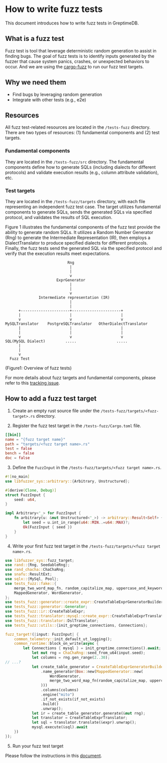 # How to write fuzz tests

This document introduces how to write fuzz tests in GreptimeDB.

## What is a fuzz test
Fuzz test is tool that leverage deterministic random generation to assist in finding bugs. The goal of fuzz tests is to identify inputs generated by the fuzzer that cause system panics, crashes, or unexpected behaviors to occur. And we are using the [cargo-fuzz](https://github.com/rust-fuzz/cargo-fuzz) to run our fuzz test targets. 

## Why we need them
- Find bugs by leveraging random generation
- Integrate with other tests (e.g., e2e)

## Resources
All fuzz test-related resources are located in the `/tests-fuzz` directory.
There are two types of resources: (1) fundamental components and (2) test targets.

### Fundamental components 
They are located in the `/tests-fuzz/src` directory. The fundamental components define how to generate SQLs (including dialects for different protocols) and validate execution results (e.g., column attribute validation), etc.

### Test targets
They are located in the `/tests-fuzz/targets` directory, with each file representing an independent fuzz test case. The target utilizes fundamental components to generate SQLs, sends the generated SQLs via specified protocol, and validates the results of SQL execution.

Figure 1 illustrates the fundamental components of the fuzz test provide the ability to generate random SQLs. It utilizes a Random Number Generator (Rng) to generate the Intermediate Representation (IR), then employs a DialectTranslator to produce specified dialects for different protocols. Finally, the fuzz tests send the generated SQL via the specified protocol and verify that the execution results meet expectations.
```
                            Rng                                 
                             |                                  
                             |                                  
                             v                                  
                       ExprGenerator                            
                             |                                  
                             |                                  
                             v                                  
               Intermediate representation (IR)                 
                             |                                  
                             |                                  
      +----------------------+----------------------+           
      |                      |                      |           
      v                      v                      v           
MySQLTranslator    PostgreSQLTranslator   OtherDialectTranslator
      |                      |                      |           
      |                      |                      |           
      v                      v                      v           
SQL(MySQL Dialect)         .....                  .....         
      |
      |
      v
  Fuzz Test

```
(Figure1: Overview of fuzz tests)

For more details about fuzz targets and fundamental components, please refer to this [tracking issue](https://github.com/GreptimeTeam/greptimedb/issues/3174).

## How to add a fuzz test target

1. Create an empty rust source file under the `/tests-fuzz/targets/<fuzz-target>.rs` directory.

2. Register the fuzz test target in the `/tests-fuzz/Cargo.toml` file.

```toml
[[bin]]
name = "{fuzz target name}"
path = "targets/<fuzz target name>.rs"
test = false
bench = false
doc = false
```

3. Define the `FuzzInput` in the `/tests-fuzz/targets/<fuzz target name>.rs`.

```rust
#![no_main]
use libfuzzer_sys::arbitrary::{Arbitrary, Unstructured};

#[derive(Clone, Debug)]
struct FuzzInput {
    seed: u64,
}

impl Arbitrary<'_> for FuzzInput {
    fn arbitrary(u: &mut Unstructured<'_>) -> arbitrary::Result<Self> {
        let seed = u.int_in_range(u64::MIN..=u64::MAX)?;
        Ok(FuzzInput { seed })
    }
}
```

4. Write your first fuzz test target in the `/tests-fuzz/targets/<fuzz target name>.rs`.

```rust
use libfuzzer_sys::fuzz_target;
use rand::{Rng, SeedableRng};
use rand_chacha::ChaChaRng;
use snafu::ResultExt;
use sqlx::{MySql, Pool};
use tests_fuzz::fake::{
    merge_two_word_map_fn, random_capitalize_map, uppercase_and_keyword_backtick_map,
    MappedGenerator, WordGenerator,
};
use tests_fuzz::generator::create_expr::CreateTableExprGeneratorBuilder;
use tests_fuzz::generator::Generator;
use tests_fuzz::ir::CreateTableExpr;
use tests_fuzz::translator::mysql::create_expr::CreateTableExprTranslator;
use tests_fuzz::translator::DslTranslator;
use tests_fuzz::utils::{init_greptime_connections, Connections};

fuzz_target!(|input: FuzzInput| {
    common_telemetry::init_default_ut_logging();
    common_runtime::block_on_write(async {
        let Connections { mysql } = init_greptime_connections().await;
            let mut rng = ChaChaRng::seed_from_u64(input.seed);
            let columns = rng.gen_range(2..30);
// ...?
            let create_table_generator = CreateTableExprGeneratorBuilder::default()
                .name_generator(Box::new(MappedGenerator::new(
                    WordGenerator,
                    merge_two_word_map_fn(random_capitalize_map, uppercase_and_keyword_backtick_map),
                )))
                .columns(columns)
                .engine("mito")
                .if_not_exists(if_not_exists)
                .build()
                .unwrap();
            let ir = create_table_generator.generate(&mut rng);
            let translator = CreateTableExprTranslator;
            let sql = translator.translate(&expr).unwrap();
            mysql.execute(&sql).await
    })
});
```

5. Run your fuzz test target

Please follow the instructions in this [document](/tests-fuzz/README.md).